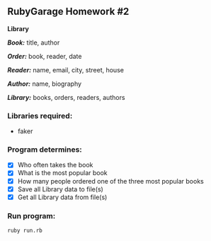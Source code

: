 ## RubyGarage Homework #2

**Library**

_**Book:**_ title, author

_**Order:**_ book, reader, date

_**Reader:**_ name, email, city, street, house

_**Author:**_ name, biography

_**Library:**_ books, orders, readers, authors

### Libraries required:
* faker

### Program determines:

- [x] Who often takes the book
- [x] What is the most popular book
- [x] How many people ordered one of the three most popular books
- [x] Save all Library data to file(s)
- [x] Get all Library data from file(s)

### Run program:
```ruby run.rb```
